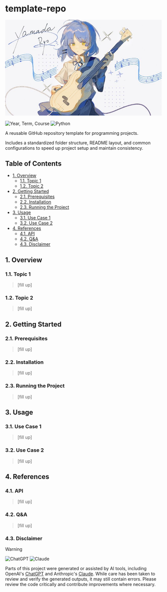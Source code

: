 # template-repo <!-- omit from toc -->

![title](./assets/readme/title.jpg)

<!-- Refer to https://shields.io/badges for usage -->

![Year, Term, Course](https://img.shields.io/badge/AY2526--T1-qu1r0ra-blue) ![Python](https://img.shields.io/badge/Python-3776AB?logo=python&logoColor=white)

A reusable GitHub repository template for programming projects.

Includes a standardized folder structure, README layout, and common configurations to speed up project setup and maintain consistency.

## Table of Contents <!-- omit from toc -->

- [1. Overview](#1-overview)
  - [1.1. Topic 1](#11-topic-1)
  - [1.2. Topic 2](#12-topic-2)
- [2. Getting Started](#2-getting-started)
  - [2.1. Prerequisites](#21-prerequisites)
  - [2.2. Installation](#22-installation)
  - [2.3. Running the Project](#23-running-the-project)
- [3. Usage](#3-usage)
  - [3.1. Use Case 1](#31-use-case-1)
  - [3.2. Use Case 2](#32-use-case-2)
- [4. References](#4-references)
  - [4.1. API](#41-api)
  - [4.2. Q\&A](#42-qa)
  - [4.3. Disclaimer](#43-disclaimer)

## 1. Overview

### 1.1. Topic 1

> [fill up]

### 1.2. Topic 2

> [fill up]

## 2. Getting Started

### 2.1. Prerequisites

> [fill up]

### 2.2. Installation

> [fill up]

### 2.3. Running the Project

> [fill up]

## 3. Usage

### 3.1. Use Case 1

> [fill up]

### 3.2. Use Case 2

> [fill up]

## 4. References

### 4.1. API

> [fill up]

### 4.2. Q&A

> [fill up]

### 4.3. Disclaimer

> [!WARNING]
>
> ![ChatGPT](https://img.shields.io/badge/ChatGPT-74aa9c?logo=openai&logoColor=white) ![Claude](https://img.shields.io/badge/Claude-D97757?logo=claude&logoColor=white)
>
> Parts of this project were generated or assisted by AI tools, including OpenAI's [ChatGPT](https://chatgpt.com/) and Anthropic's [Claude](https://www.anthropic.com/claude). While care has been taken to review and verify the generated outputs, it may still contain errors. Please review the code critically and contribute improvements where necessary.
